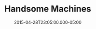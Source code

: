 ---
date: 2015-04-28T23:05:00.000-05:00
status: published
slug: handsome-machines
order: 5
photos:
  - url: https://bowling.micro.blog/uploads/2023/handsome-machines-poster.png
    alt: 
    height: 800
    width: 600
  - url: https://bowling.micro.blog/uploads/2023/handsome-machines-album.png
    alt: 
    height: 318
    width: 354
title: Handsome Machines
excerpt: We got the brand together for this indie rock&nbsp;release.
tint: 'rgb(221, 55, 128)'
contrast: true
---